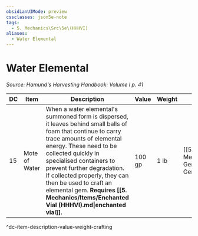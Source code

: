 ```yaml
---
obsidianUIMode: preview
cssclasses: json5e-note
tags:
  - 5. Mechanics\Src\5e\(HHHVI)
aliases:
  - Water Elemental
---
```

# Water Elemental
*Source: Hamund's Harvesting Handbook: Volume I p. 41* 

| DC | Item | Description | Value | Weight | Crafting |
|----|------|-------------|-------|--------|----------|
| 15 | Mote of Water | When a water elemental's summoned form is dispersed, it leaves behind small balls of foam that continue to carry trace amounts of elemental energy. These need to be collected quickly in specialised containers to prevent further degradation. If collected properly, they can then be used to craft an elemental gem. **Requires [[5. Mechanics/Items/Enchanted Vial (HHHVI).md\|enchanted vial]].** | 100 gp | 1 lb | [[5. Mechanics/Items/Elemental Gem Emerald.md\|Elemental Gem, Emerald]] |
^dc-item-description-value-weight-crafting
